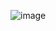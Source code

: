 ![image]([![image](https://github.com/user-attachments/assets/ad4b3021-3b6c-4b6c-b141-c9bc152f63e8))
